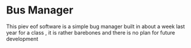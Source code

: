 # Bus Manager

This piev eof software is a simple bug manager built in about a week last year for a class , it is rather barebones and there is no plan for future development
